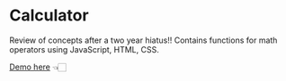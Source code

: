 # Calculator

Review of concepts after a two year hiatus!! 
Contains functions for math operators using JavaScript, HTML, CSS. 

[Demo here](https://bkcheung.github.io/Calculator/) 👈🏻

